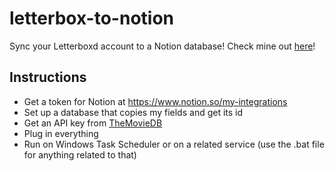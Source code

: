 # letterbox-to-notion
Sync your Letterboxd account to a Notion database! Check mine out <a href="https://kach0w.notion.site/1f30d68bcbcb4c9299e4ed4d2999328a?v=72c01c340b404e96a068fd9dffbf1390&pvs=74">here</a>!

## Instructions
- Get a token for Notion at https://www.notion.so/my-integrations
- Set up a database that copies my fields and get its id
- Get an API key from <a href="https://www.themoviedb.org/">TheMovieDB</a>
- Plug in everything
- Run on Windows Task Scheduler or on a related service (use the .bat file for anything related to that)